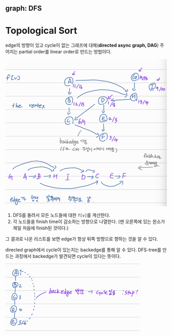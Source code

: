 ## graph: DFS

# Topological Sort

edge의 방향이 있고 cycle이 없는 그래프에 대해(**directed async graph, DAG**) 주어지는 partial order를 linear order로 만드는 방법이다.

![image-20230614150122780](./image/image-20230614150122780.png)

1. DFS를 돌려서 모든 노드들에 대한 `f[v]`를 계산한다.
2. 각 노드들을 finish time이 감소하는 방향으로 나열한다. (맨 오른쪽에 있는 원소가 제일 처음에 finish된 것이다.)

그 결과로 나온 리스트를 보면 edge가 항상 뒤쪽 방향으로 향하는 것을 알 수 있다.

directed graph에서 cycle이 있는지는 backedge를 통해 알 수 있다. DFS-tree를 만드는 과정에서 backedge가 발견되면 cycle이 있다는 뜻이다.

![image-20230614150347740](./image/image-20230614150347740.png)